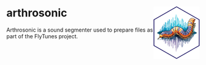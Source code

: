 
# arthrosonic <img src="imgs/logo.png" align="right" height="138" alt="arthosonic logo" />

Arthrosonic is a sound segmenter used to prepare files as part of the FlyTunes project.
